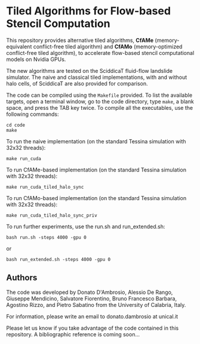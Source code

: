 # Tiled Algorithms for Flow-based Stencil Computation

This repository provides alternative tiled algorithms, **CfAMe** (memory-equivalent conflict-free tiled algorithm) and **CfAMo** (memory-optimized conflict-free tiled algorithm), to accelerate flow-based stencil computational models on Nvidia GPUs. 

The new algorithms are tested on the SciddicaT fluid-flow landslide simulator. The naive and classical tiled implementations, with and without halo cells, of SciddicaT are also provided for comparison.

The code can be compiled using the `Makefile` provided. To list the available targets, open a terminal window, go to the code directory, type `make`, a blank space, and press the TAB key twice.
To compile all the executables, use the following commands:

```
cd code
make
```

To run the naive implementation (on the standard Tessina simulation with 32x32 threads):

```
make run_cuda
```

To run CfAMe-based implementation (on the standard Tessina simulation with 32x32 threads):

```
make run_cuda_tiled_halo_sync
```

To run CfAMo-based implementation (on the standard Tessina simulation with 32x32 threads):

```
make run_cuda_tiled_halo_sync_priv
```

To run further experiments, use the run.sh and run_extended.sh:
```
bash run.sh -steps 4000 -gpu 0
```
or 
```
bash run_extended.sh -steps 4000 -gpu 0
```
## Authors

The code was developed by Donato D'Ambrosio, Alessio De Rango, Giuseppe Mendicino, Salvatore Fiorentino, Bruno Francesco Barbara, Agostino Rizzo, and Pietro Sabatino from the University of Calabria, Italy.

For information, please write an email to donato.dambrosio at unical.it

Please let us know if you take advantage of the code contained in this repository. A bibliographic reference is coming soon...

